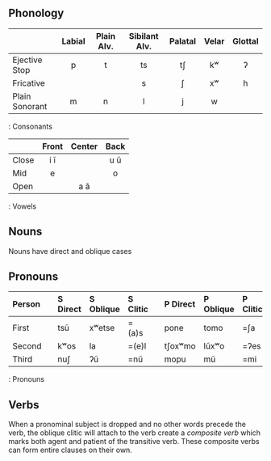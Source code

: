 
## Phonology

|                | Labial | Plain Alv. | Sibilant Alv. | Palatal | Velar | Glottal |
| :---           | :---:  | :---:      | :---:         | :---:   | :---: | :---:   |
| Ejective Stop  | p      | t          | ts            | tʃ      | kʷ    | ʔ       |
| Fricative      |        |            | s             | ʃ       | xʷ    | h       |
| Plain Sonorant | m      | n          | l             | j       | w     |         |
: Consonants

|       | Front | Center | Back  |
| ---   | :---: | :---:  | :---: |
| Close | i ĩ   |        | u ũ   |
| Mid   | e     |        | o     |
| Open  |       | a ã    |       |
: Vowels

## Nouns

Nouns have direct and oblique cases

## Pronouns

| Person |   | S Direct | S Oblique | S Clitic |   | P Direct | P Oblique | P Clitic |
| :---   |---| :---     | :---      | :---     |---| :---     | :---      | :---     |
| First  |   | tsũ      | xʷetse    | =(a)s    |   | pone     | tomo      | =ʃa      |
| Second |   | kʷos     | la        | =(e)l    |   | tʃoxʷmo  | lũxʷo     | =ʔes     |
| Third  |   | nuʃ      | ʔũ        | =nũ      |   | mopu     | mũ        | =mi      |
: Pronouns

## Verbs

When a pronominal subject is dropped and no other words precede the verb, the oblique clitic will attach to the verb create a *composite verb* which marks both agent and patient of the transitive verb.  These composite verbs can form entire clauses on their own.

